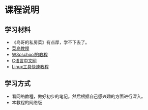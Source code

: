 # 课程说明

## 学习材料

* 《鸟哥的私房菜》有点厚，学不下去了。
* [菜鸟教程](https://www.runoob.com/linux/linux-install.html)
* [W3cschool的教程](https://www.w3cschool.cn/linux/linux-tutorial.html)
* [C语言中文网](http://c.biancheng.net/linux_tutorial/)
* [Linux工具快速教程](https://linuxtools-rst.readthedocs.io/zh_CN/latest/index.html)
## 学习方式

* 看网络教程，做好初步的笔记。然后根据自己感兴趣的方面进行深入。
* 本教程的网络版
